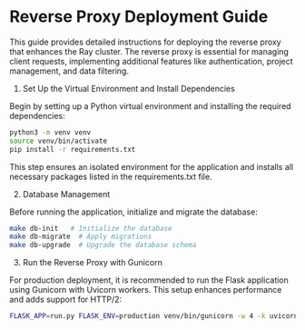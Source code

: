 # Reverse Proxy Deployment Guide

This guide provides detailed instructions for deploying the reverse proxy that enhances the Ray cluster. The reverse proxy is essential for managing client requests, implementing additional features like authentication, project management, and data filtering.

1. Set Up the Virtual Environment and Install Dependencies

Begin by setting up a Python virtual environment and installing the required dependencies:

```bash
python3 -m venv venv
source venv/bin/activate
pip install -r requirements.txt
```
This step ensures an isolated environment for the application and installs all necessary packages listed in the requirements.txt file.


2. Database Management

Before running the application, initialize and migrate the database:

```bash
make db-init   # Initialize the database
make db-migrate  # Apply migrations
make db-upgrade  # Upgrade the database schema
```

3. Run the Reverse Proxy with Gunicorn

For production deployment, it is recommended to run the Flask application using Gunicorn with Uvicorn workers. This setup enhances performance and adds support for HTTP/2:

```bash
FLASK_APP=run.py FLASK_ENV=production venv/bin/gunicorn -w 4 -k uvicorn.workers.UvicornWorker -b 0.0.0.0:5000 run:app
```

